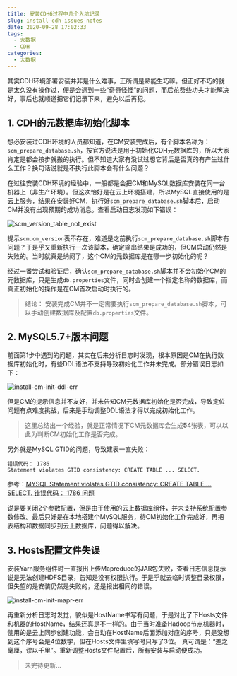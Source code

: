 ```yaml
---
title: 安装CDH6过程中几个入坑记录
slug: install-cdh-issues-notes
date: 2020-09-28 17:02:33
tags:
  - 大数据
  - CDH
categories:
  - 大数据
---
```


其实CDH环境部署安装并非是什么难事，正所谓是熟能生巧嘛。但正好不巧的就是太久没有操作过，便是会遇到一些“奇奇怪怪”的问题，而后花费些功夫才能解决好，事后也就顺道把它们记录下来，避免以后再犯。

<!--more-->

## 1. CDH的元数据库初始化脚本

想必安装过CDH环境的人员都知道，在CM安装完成后，有个脚本名称为：`scm_prepare_database.sh`，按官方说法是用于初始化CDH元数据库的，所以大家肯定是都会按步就搬的执行。但不知道大家有没试过想它背后是否真的有产生过什么工作？换句话说就是不执行此脚本会有什么问题？

在过往安装CDH环境的经验中，一般都是会把CM和MySQL数据库安装在同一台机器上（非生产环境）。但这次恰好是在云上环境搭建，所以MySQL直接使用的是云上服务，结果在安装好CM，执行好`scm_prepare_database.sh`脚本后，启动CM并没有出现预期的成功消息。查看启动日志发现如下错误：

![scm_version_table_not_exist](http://myblog.lisenhui.cn/2020/09-28-install-cm-scm_version_table_not_exist.png)

提示`scm.cm_version`表不存在，难道是之前执行`scm_prepare_database.sh`脚本有问题？于是乎又重新执行一次该脚本，确定输出结果是成功的，但CM启动仍然是失败的。当时就真是纳闷了，这个CM的元数据库是在哪一步初始化的呢？

经过一番尝试和验证后，确认`scm_prepare_database.sh`脚本并不会初始化CM的元数据库，只是生成`db.properties`文件，同时会创建一个指定名称的数据库，而真正初始化的操作是在CM首次启动时执行的。

> 结论： 安装完成CM并不一定需要执行`scm_prepare_database.sh`脚本，可以手动创建数据库及配置`db.properties`文件。

## 2. MySQL5.7+版本问题

前面第1步中遇到的问题，其实在后来分析日志时发现，根本原因是CM在执行数据库初始化时，有些DDL语法不支持导致初始化工作并未完成。部分错误日志如下：

![install-cm-init-ddl-err](http://myblog.lisenhui.cn/2020/09-28-install-cm-init-ddl-err.png-alias)

但是CM的提示信息并不友好，并未告知CM元数据库初始化是否完成，导致定位问题有点难度挑战，后来是手动调整DDL语法才得以完成初始化工作。

> 这里总结出一个经验，就是正常情况下CM元数据库会生成**54**张表，可以以此为判断CM初始化工作是否完成。

另外就是MySQL GTID的问题，导致建表一直失败：

```shell
错误代码： 1786
Statement violates GTID consistency: CREATE TABLE ... SELECT.
```

参考：[MYSQL Statement violates GTID consistency: CREATE TABLE ... SELECT. 错误代码： 1786 问题](https://www.cnblogs.com/zzw-zyba/p/8044960.html)

说是要关闭2个参数配置，但是由于使用的云上数据库组件，并未支持系统配置参数修改。最后只好是在本地搭建个MySQL服务，待CM初始化工作完成好，再把表结构和数据同步到云上数据库，问题得以解决。

## 3. Hosts配置文件失误

安装Yarn服务组件时一直报出上传Mapreduce的JAR包失败，查看日志信息提示说是无法创建HDFS目录，告知是没有权限执行。于是乎就去临时调整目录权限，但失望的是安装仍然是失败的，还是报出相同的错误。

![install-cm-init-mapr-err](http://myblog.lisenhui.cn/2020/09-28-install-cm-init-mapr-err.png-alias)

再重新分析日志时发觉，貌似是HostName书写有问题，于是对比了下Hosts文件和机器的HostName，结果还真是不一样的。由于当时准备Hadoop节点机器时，使用的是云上同步创建功能，会自动在HostName后面添加对应的序号，只是没想到这个序号会是4位数字，但在Hosts文件里填写时只写了3位。 真可谓是：“差之毫厘，谬以千里”。重新调整Hosts文件配置后，所有安装与启动便成功。

> 未完待更新...
